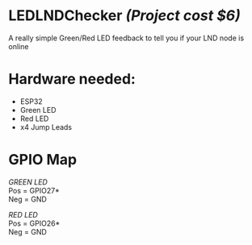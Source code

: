 # LEDLNDChecker  *(Project cost $6)*
A really simple Green/Red LED feedback to tell you if your LND node is online

# Hardware needed: 
+ ESP32
+ Green LED
+ Red LED
+ x4 Jump Leads

# GPIO Map 

*GREEN LED*<br>
Pos = GPIO27*<br>
Neg = GND

*RED LED*<br>
Pos = GPIO26*<br>
Neg = GND
